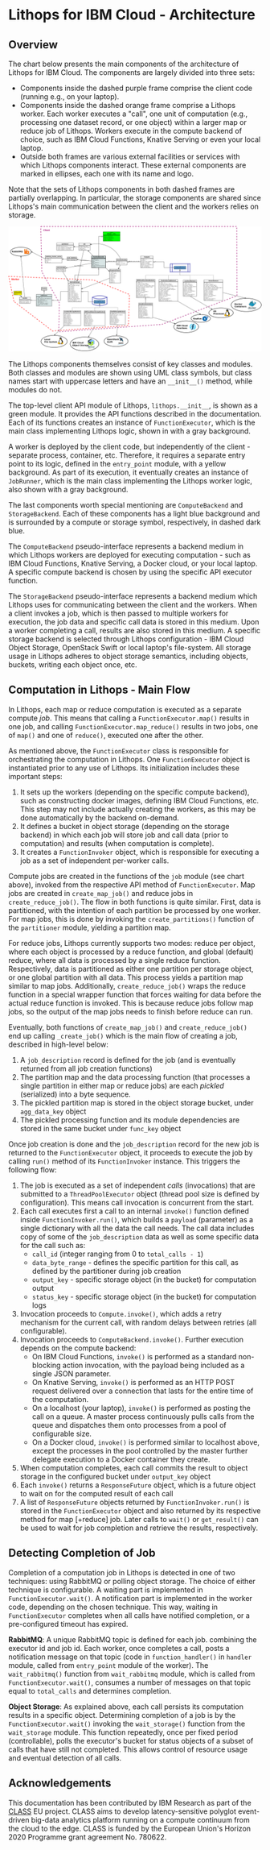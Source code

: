# Lithops for IBM Cloud - Architecture

## Overview
The chart below presents the main components of the architecture of Lithops for IBM Cloud. The components are largely divided into three sets: 
* Components inside the dashed purple frame comprise the client code (running e.g., on your laptop). 
* Components inside the dashed orange frame comprise a Lithops worker. Each worker executes a "call", one unit of computation (e.g., processing one dataset record, or one object) within a larger map or reduce job of Lithops. Workers execute in the compute backend of choice, such as IBM Cloud Functions, Knative Serving or even your local laptop. 
* Outside both frames are various external facilities or services with which Lithops components interact. These external components are marked in ellipses, each one with its name and logo.

Note that the sets of Lithops components in both dashed frames are partially overlapping. In particular, the storage components are shared since Lithops's main communication between the client and the workers relies on storage. 

![Lithops Architecture](images/lithops.png "Lithops Architecture")

The Lithops components themselves consist of key classes and modules. Both classes and modules are shown using UML class symbols, but class names start with uppercase letters and have an `__init__()` method, while modules do not.     

The top-level client API module of Lithops, `lithops.__init__`, is shown as a green module. It provides the API functions described in the documentation. Each of its functions creates an instance of `FunctionExecutor`, which is the main class implementing Lithops logic, shown in with a gray background.

A worker is deployed by the client code, but independently of the client - separate process, container, etc. Therefore, it requires a separate entry point to its logic, defined in the `entry_point` module, with a yellow background. As part of its execution, it eventually creates an instance of `JobRunner`, which is the main class implementing the Lithops worker logic, also shown with a gray background.

The last components worth special mentioning are `ComputeBackend` and `StorageBackend`. Each of these components has a light blue background and is surrounded by a compute or storage symbol, respectively, in dashed dark blue. 

The `ComputeBackend` pseudo-interface represents a backend medium in which Lithops workers are deployed for executing computation - such as IBM Cloud Functions, Knative Serving, a Docker cloud, or your local laptop. A specific compute backend is chosen by using the specific API executor function.  

The `StorageBackend` pseudo-interface represents a backend medium which Lithops uses for communicating between the client and the workers. When a client invokes a job, which is then passed to multiple workers for execution, the job data and specific call data is stored in this medium. Upon a worker completing a call, results are also stored in this medium. A specific storage backend is selected through Lithops configuration - IBM Cloud Object Storage, OpenStack Swift or local laptop's file-system. All storage usage in Lithops adheres to object storage semantics, including objects, buckets, writing each object once, etc. 

## Computation in Lithops - Main Flow
In Lithops, each map or reduce computation is executed as a separate compute _job_. This means that calling a `FunctionExecutor.map()` results in one job, and calling `FunctionExecutor.map_reduce()` results in two jobs, one of `map()` and one of `reduce()`, executed one after the other.

As mentioned above, the `FunctionExecutor` class is responsible for orchestrating the computation in Lithops. One `FunctionExecutor` object is instantiated prior to any use of Lithops. Its initialization includes these important steps:
1. It sets up the workers (depending on the specific compute backend), such as constructing docker images, defining IBM Cloud Functions, etc. This step may not include actually creating the workers, as this may be done automatically by the backend on-demand.
2. It defines a bucket in object storage (depending on the storage backend) in which each job will store job and call data (prior to computation) and results (when computation is complete). 
3. It creates a `FunctionInvoker` object, which is responsible for executing a job as a set of independent per-worker calls.

Compute jobs are created in the functions of the `job` module (see chart above), invoked from the respective API method of `FunctionExecutor`. Map jobs are created in `create_map_job()` and reduce jobs in `create_reduce_job()`. The flow in both functions is quite similar. First, data is partitioned, with the intention of each partition be processed by one worker. For map jobs, this is done by invoking the `create_partitions()` function of the `partitioner` module, yielding a partition map.

For reduce jobs, Lithops currently supports two modes: reduce per object, where each object is processed by a reduce function,  and global (default) reduce, where all data is processed by a single reduce function. Respectively, data is partitioned as either one partition per storage object, or one global partition with all data. This process yields a partition map similar to map jobs. Additionally, `create_reduce_job()` wraps the reduce function in a special wrapper function that forces waiting for data before the actual reduce function is invoked. This is because reduce jobs follow map jobs, so the output of the map jobs needs to finish before reduce can run.

Eventually, both functions of `create_map_job()` and `create_reduce_job()` end up calling `_create_job()` which is the main flow of creating a job, described in high-level below:
1. A `job_description` record is defined for the job (and is eventually returned from all job creation functions)
2. The partition map and the data processing function (that processes a single partition in either map or reduce jobs) are each _pickled_ (serialized) into a byte sequence. 
3. The pickled partition map is stored in the object storage bucket, under `agg_data_key` object
4. The pickled processing function and its module dependencies are stored in the same bucket under `func_key` object

Once job creation is done and the `job_description` record for the new job is returned to the `FunctionExecutor` object, it proceeds to execute the job by calling `run()` method of its `FunctionInvoker` instance. This triggers the following flow:
1. The job is executed as a set of independent _calls_ (invocations) that are submitted to a `ThreadPoolExecutor` object (thread pool size is defined by configuration). This means call invocation is concurrent from the start.
2. Each call executes first a call to an internal `invoke()` function defined inside `FunctionInvoker.run()`, which builds a `payload` (parameter) as a single dictionary with all the data the call needs. The call data includes copy of some of the `job_description` data as well as some specific data for the call such as:
    * `call_id` (integer ranging from 0 to `total_calls - 1`)
    * `data_byte_range` - defines the specific partition for this call, as defined by the partitioner during job creation
    * `output_key` - specific storage object (in the bucket) for computation output
    * `status_key` - specific storage object (in the bucket) for computation logs
3. Invocation proceeds to `Compute.invoke()`, which adds a retry mechanism for the current call, with random delays between retries (all configurable).
4. Invocation proceeds to `ComputeBackend.invoke()`. Further execution depends on the compute backend:
    * On IBM Cloud Functions, `invoke()` is performed as a standard non-blocking action invocation, with the payload being included as a single JSON parameter. 
    * On Knative Serving, `invoke()` is performed as an HTTP POST request delivered over a connection that lasts for the entire time of the computation. 
    * On a localhost (your laptop), `invoke()` is performed as posting the call on a queue. A master process continuously pulls calls from the queue and dispatches them onto processes from a pool of configurable size.
    * On a Docker cloud, `invoke()` is performed similar to localhost above, except the processes in the pool controlled by the master further delegate execution to a Docker container they create. 
5. When computation completes, each call commits the result to object storage in the configured bucket under `output_key` object
6. Each `invoke()` returns a `ResponseFuture` object, which is a future object to wait on for the computed result of each call
7. A list of `ResponseFuture` objects returned by `FunctionInvoker.run()` is stored in the `FunctionExecutor` object and also returned by its respective method for map [+reduce] job. Later calls to `wait()` or `get_result()` can be used to wait for job completion and retrieve the results, respectively.   

## Detecting Completion of Job
Completion of a computation job in Lithops is detected in one of two techniques: using RabbitMQ or polling object storage. The choice of either technique is configurable. A waiting part is implemented in `FunctionExecutor.wait()`. A notification part is implemented in the worker code, depending on the chosen technique. This way, waiting in `FunctionExecutor` completes when all calls have notified completion, or a pre-configured timeout has expired.

**RabbitMQ**: A unique RabbitMQ topic is defined for each job. combining the executor id and job id. Each worker, once completes a call, posts a notification message on that topic (code in `function_handler()` in `handler` module, called from `entry_point` module of the worker). The `wait_rabbitmq()` function from `wait_rabbitmq` module, which is called from `FunctionExecutor.wait()`, consumes a number of messages on that topic equal to `total_calls` and determines completion.

**Object Storage**: As explained above, each call persists its computation results in a specific object. Determining completion of a job is by the `FunctionExecutor.wait()` invoking the `wait_storage()` function from the `wait_storage` module. This function repeatedly, once per fixed period (controllable), polls the executor's bucket for status objects of a subset of calls that have still not completed. This allows control of resource usage and eventual detection of all calls.
 
## Acknowledgements
This documentation has been contributed by IBM Research as part of the [CLASS](https://class-project.eu/) EU project. CLASS aims to develop latency-sensitive polyglot event-driven big-data analytics platform running on a compute continuum from the cloud to the edge. CLASS is funded by the European Union's Horizon 2020 Programme grant agreement No. 780622.

